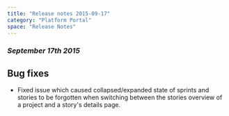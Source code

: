 ```yaml
---
title: "Release notes 2015-09-17"
category: "Platform Portal"
space: "Release Notes"
---
```



### _September 17th 2015_

## Bug fixes

*   Fixed issue which caused collapsed/expanded state of sprints and stories to be forgotten when switching between the stories overview of a project and a story's details page.